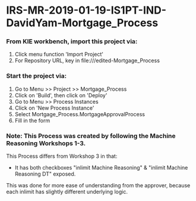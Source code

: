 # IRS-MR-2019-01-19-IS1PT-IND-DavidYam-Mortgage_Process

### From KIE workbench, import this project via:
1) Click menu function 'Import Project'
2) For Repository URL, key in file://<filepath>/edited-Mortgage_Process
  

### Start the project via:
1) Go to Menu >> Project >> Mortgage_Process
2) Click on 'Build', then click on 'Deploy'
3) Go to Menu >> Process Instances
4) Click on 'New Process Instance'
5) Select Mortgage_Process.MortgageApprovalProcess
6) Fill in the form


### Note: This Process was created by following the Machine Reasoning Workshops 1-3.

This Process differs from Workshop 3 in that: 
- It has both checkboxes "inlimit Machine Reasoning" & "inlimit Machine Reasoning DT" exposed.

This was done for more ease of understanding from the approver, because each inlimit has slightly different underlying logic.
